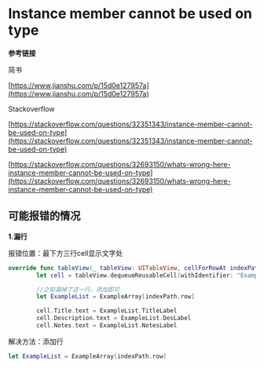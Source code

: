 # Instance member cannot be used on type

**参考链接**

简书

[https://www.jianshu.com/p/15d0e127957a](https://www.jianshu.com/p/15d0e127957a)

Stackoverflow

[https://stackoverflow.com/questions/32351343/instance-member-cannot-be-used-on-type](https://stackoverflow.com/questions/32351343/instance-member-cannot-be-used-on-type)

[https://stackoverflow.com/questions/32693150/whats-wrong-here-instance-member-cannot-be-used-on-type](https://stackoverflow.com/questions/32693150/whats-wrong-here-instance-member-cannot-be-used-on-type)

## 可能报错的情况

**1.漏行**

报错位置：最下方三行cell显示文字处

```swift
override func tableView(_ tableView: UITableView, cellForRowAt indexPath: IndexPath) -> UITableViewCell {
        let cell = tableView.dequeueReusableCell(withIdentifier: "ExampleTableViewCell", for: indexPath) as! WillLearnTableViewCell

        //之前漏掉了这一行，添加即可
        let ExampleList = ExampleArray[indexPath.row]

        cell.Title.text = ExampleList.TitleLabel
        cell.Description.text = ExampleList.DesLabel
        cell.Notes.text = ExampleList.NotesLabel
```

解决方法：添加行

```swift
let ExampleList = ExampleArray[indexPath.row]
```



